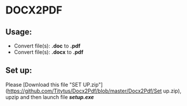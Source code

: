 # **DOCX2PDF**

## **Usage:**

- Convert file(s):		**.doc** 	to 	 **.pdf** 
- Convert file(s):		**.docx**	to	 **.pdf**

## **Set up:**

Please [Download this file "SET UP.zip"](https://github.com/Titytus/Docx2Pdf/blob/master/Docx2Pdf/Set up.zip), upzip and then launch file ***setup.exe***

